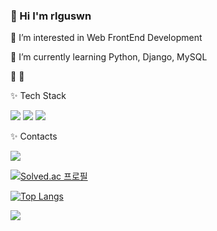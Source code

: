 ### 👋 Hi I'm rlguswn

🍉 I’m interested in Web FrontEnd Development

🍉 I’m currently learning Python, Django, MySQL

🌱 
🌱 

✨ Tech Stack

<img src="https://img.shields.io/badge/Python-3776AB?style=flat-square&logo=Python&logoColor=white"/> <img src="https://img.shields.io/badge/Django-092E20?style=flat-square&logo=Django&logoColor=white"/> <img src="https://img.shields.io/badge/MySQL-4479A1?style=flat-square&logo=MySQL&logoColor=white"/>
   
✨ Contacts

<img src="https://img.shields.io/badge/0318joo@naver.com-03C75A?style=flat-square&logo=Naver&logoColor=white"/>

[![Solved.ac
프로필](http://mazassumnida.wtf/api/v2/generate_badge?boj=rlguswn)](https://solved.ac/rlguswn)

[![Top Langs](https://github-readme-stats.vercel.app/api/top-langs/?username=rlguswn)](https://github.com/rlguswn/github-readme-stats)

<img src="http://mazandi.herokuapp.com/api?handle=rlguswn&theme=warm"/>
